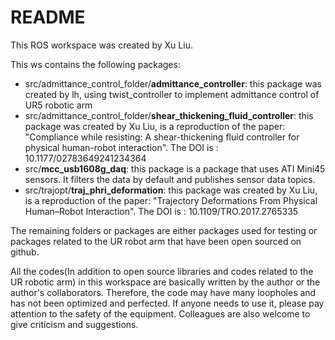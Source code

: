 # README

This ROS workspace was created by Xu Liu.

This ws contains the following packages:

- src/admittance_control_folder/**admittance_controller**: this package was created by lh, using twist_controller to implement admittance control of UR5 robotic arm
- src/admittance_control_folder/**shear_thickening_fluid_controller**: this package was created by Xu Liu, is a reproduction of the paper: "Compliance while resisting: A shear-thickening fluid controller for physical human-robot interaction". The DOI is : 10.1177/02783649241234364
- src/**mcc_usb1608g_daq**: this package is a package that uses ATI Mini45 sensors. It filters the data by default and publishes sensor data topics.
- src/trajopt/**traj_phri_deformation**: this package was created by Xu Liu, is a reproduction of the paper: "Trajectory Deformations From Physical Human–Robot Interaction". The DOI is : 10.1109/TRO.2017.2765335

The remaining folders or packages are either packages used for testing or packages related to the UR robot arm that have been open sourced on github.

All the codes(In addition to open source libraries and codes related to the UR robotic arm) in this workspace are basically written by the author or the author's collaborators. Therefore, the code may have many loopholes and has not been optimized and perfected. If anyone needs to use it, please pay attention to the safety of the equipment. Colleagues are also welcome to give criticism and suggestions.